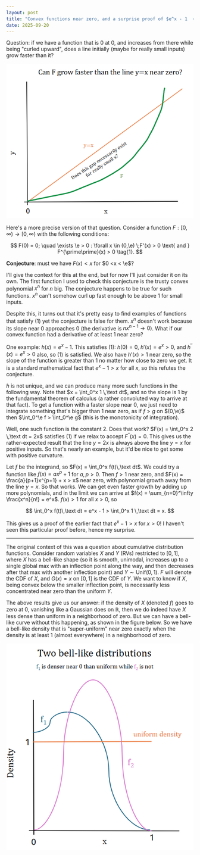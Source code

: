 ```yaml
---
layout: post
title: "Convex functions near zero, and a surprise proof of $e^x - 1  >x$ "
date: 2025-09-20
---
```

$\newcommand{\e}{\varepsilon}$


Question: if we have a function that is $0$ at $0$, and increases from there while being "curled upward", does a line initially (maybe for really small inputs) grow faster than it?

![Can a function that curls up like this, and goes through the origin, always be above the line y=x near zero?](/assets/posts/2025-09-20/problem-statement.png)

Here's a more precise version of that question. Consider a function $F : [0,\infty) \to [0,\infty)$ with the following conditions:

$$
F(0) = 0; \quad \exists \e > 0 : \forall x \in (0,\e) \;F'(x) > 0 \text{ and } F^{\prime\prime}(x) > 0 \tag{1}.
$$

__Conjecture__: must we have $F(x) < x$ for $0  <x < \e$? 

I'll give the context for this at the end, but for now I'll just consider it on its own. The first function I used to check this conjecture is the trusty convex polynomial $x^n$ for $n$ big. The conjecture happens to be true for such functions. $x^n$ can't somehow curl up fast enough to be above $1$ for small inputs.

Despite this, it turns out that it's pretty easy to find examples of functions that satisfy $(1)$ yet the conjecture is false for them. $x^n$ doesn't work because its slope near $0$ approaches $0$ (the derivative is $nx^{n-1} \to 0$). What if our convex function had a derivative of at least $1$ near zero? 

One example: $h(x) = e^x-1$. This satisfies $(1)$: $h(0) = 0$, $h'(x) = e^x > 0$, and $h^{\prime\prime}(x) = e^x > 0$ also, so $(1)$ is satisfied. We also have $h'(x) > 1$ near zero, so the slope of the function is greater than $1$ no matter how close to zero we get. It is a standard mathematical fact that $e^x - 1 > x$ for all $x$, so this refutes the conjecture.

$h$ is not unique, and we can produce many more such functions in the following way. Note that $x = \int_0^x 1 \,\text dt$, and so the slope is $1$ by the fundamental theorem of calculus (a rather convoluted way to arrive at that fact). To get a function with a faster slope near $0$, we just need to integrate something that's bigger than $1$ near zero, as if $f > g$ on $(0,\e)$ then $\int_0^\e f > \int_0^\e g$ (this is the monotonicity of integration).

Well, one such function is the constant $2$. Does that work? $F(x) = \int_0^x 2 \,\text dt = 2x$ satisfies $(1)$ if we relax to accept $F^{\prime\prime}(x) = 0$. This gives us the rather-expected result that the line $y = 2x$ is always above the line $y = x$ for positive inputs. So that's nearly an example, but it'd be nice to get some with positive curvature.

Let $f$ be the integrand, so $F(x) = \int_0^x f(t)\,\text dt$. We could try a function like $f(x) = ax^p + 1$ for $a,p>0$. Then $f > 1$ near zero, and $F(x) = \frac{a}{p+1}x^{p+1} + x > x$ near zero, with polynomial growth away from the line $y=x$. So that works. We can get even faster growth by adding up more polynomials, and in the limit we can arrive at $f(x) = \sum_{n=0}^\infty \frac{x^n}{n!} = e^x$. $f(x) > 1$ for all $x > 0$, so 

$$
\int_0^x f(t)\,\text dt = e^x - 1 > \int_0^x 1 \,\text dt = x.
$$

This gives us a proof of the earlier fact that $e^x - 1 > x$ for $x > 0$! I haven't seen this particular proof before, hence my surprise.

---

The original context of this was a question about cumulative distribution functions. Consider random variables $X$ and $Y$ (RVs) restricted to $[0,1]$, where $X$ has a bell-like shape (so it is smooth, unimodal, increases up to a single global max with an inflection point along the way, and then decreases after that max with another inflection point) and $Y \sim \text{Unif}(0,1)$. $F$ will denote the CDF of $X$, and $G(x) = x$ on $[0,1]$ is the CDF of $Y$. We want to know if $X$, being convex below the smaller inflection point, is necessarily less concentrated near zero than the uniform $Y$. 

The above results give us our answer: if the density of $X$ (denoted $f$) goes to zero at $0$, vanishing like a Gaussian does on $\mathbb R$, then we do indeed have $X$ less dense than uniform in a neighborhood of zero. But we can have a bell-like curve without this happening, as shown in the figure below. So we have a bell-like density that is "super-uniform" near zero exactly when the density is at least $1$ (almost everywhere) in a neighborhood of zero. 

![This figure gives an example of densities with CDFs satisfying (1) where one is more concentrated near zero than uniform, and the other is not](/assets/posts/2025-09-20/example.png)
